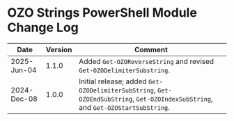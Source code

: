 # OZO Strings PowerShell Module Change Log

|Date|Version|Comment|
|----|-------|-------|
|2025-Jun-04|1.1.0|Added `Get-OZOReverseString` and revised `Get-OZODelimiterSubstring`.|
|2024-Dec-08|1.0.0|Initial release; added `Get-OZODelimiterSubString`, `Get-OZOEndSubString`, `Get-OZOIndexSubString`, and `Get-OZOStartSubString`.|
